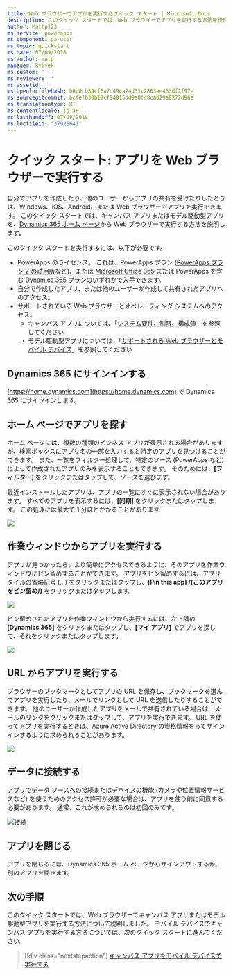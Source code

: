 ```yaml
---
title: Web ブラウザーでアプリを実行するクイック スタート | Microsoft Docs
description: このクイック スタートでは、Web ブラウザーでアプリを実行する方法を説明します
author: Mattp123
ms.service: powerapps
ms.component: pa-user
ms.topic: quickstart
ms.date: 07/09/2018
ms.author: matp
manager: kvivek
ms.custom: ''
ms.reviewer: ''
ms.assetid: ''
ms.openlocfilehash: b0b0cb39cf0a7d49ca24d31c2803ae463df2f97e
ms.sourcegitcommit: bcfefb30b12cf94815dd9a0fd8cad29a8272d96e
ms.translationtype: HT
ms.contentlocale: ja-JP
ms.lasthandoff: 07/09/2018
ms.locfileid: "37925641"
---
```

# <a name="quickstart-run-an-app-in-a-web-browser"></a>クイック スタート: アプリを Web ブラウザーで実行する
自分でアプリを作成したり、他のユーザーからアプリの共有を受けたりしたときは、Windows、iOS、Android、または Web ブラウザーでアプリを実行できます。 このクイック スタートでは、キャンバス アプリまたはモデル駆動型アプリを、[Dynamics 365 ホーム ページ](https://home.dynamics.com)から Web ブラウザーで実行する方法を説明します。

このクイック スタートを実行するには、以下が必要です。
- PowerApps のライセンス。 これは、PowerApps プラン ([PowerApps プラン 2 の試用版](https://docs.microsoft.com/powerapps/maker/signup-for-powerapps)など)、または [Microsoft Office 365](https://signup.microsoft.com/Signup?OfferId=467eab54-127b-42d3-b046-3844b860bebf&dl=O365_BUSINESS_PREMIUM&ali=1) または PowerApps を含む [Dynamics 365](https://dynamics.microsoft.com/pricing/) プランのいずれかで入手できます。 
- 自分で作成したアプリ、または他のユーザーが作成して共有されたアプリへのアクセス。
- サポートされている Web ブラウザーとオペレーティング システムへのアクセス。
   - キャンバス アプリについては、「[システム要件、制限、構成値](../maker/canvas-apps/limits-and-config.md)」を参照してください
   - モデル駆動型アプリについては、「[サポートされる Web ブラウザーとモバイル デバイス](https://docs.microsoft.com/dynamics365/customer-engagement/admin/supported-web-browsers-and-mobile-devices)」を参照してください


## <a name="sign-in-to-dynamics-365"></a>Dynamics 365 にサインインする
[https://home.dynamics.com](https://home.dynamics.com) で Dynamics 365 にサインインします。

## <a name="find-an-app-on-the-home-page"></a>ホーム ページでアプリを探す
ホーム ページには、複数の種類のビジネス アプリが表示される場合がありますが、検索ボックスにアプリ名の一部を入力すると特定のアプリを見つけることができます。 また、一覧をフィルター処理して、特定のソース (PowerApps など) によって作成されたアプリのみを表示することもできます。 そのためには、**[フィルター]** をクリックまたはタップして、ソースを選びます。

最近インストールしたアプリは、アプリの一覧にすぐに表示されない場合があります。 すべてのアプリを表示するには、**[同期]** をクリックまたはタップします。 この処理には最大で 1 分ほどかかることがあります

![](./media/run-app-browser/dynamics-365-home.png)

## <a name="run-an-app-from-the-task-pane"></a>作業ウィンドウからアプリを実行する
アプリが見つかったら、より簡単にアクセスできるように、そのアプリを作業ウィンドウにピン留めすることができます。 アプリをピン留めするには、アプリ タイルの省略記号 (...) をクリックまたはタップし、**[Pin this app] /(このアプリをピン留め/)** をクリックまたはタップします。

![](./media/run-app-browser/homepage-pin.png)

ピン留めされたアプリを作業ウィンドウから実行するには、左上隅の **[Dynamics 365]** をクリックまたはタップし、**[マイ アプリ]** でアプリを探して、それをクリックまたはタップします。

![](./media/run-app-browser/taskpane.png)

## <a name="run-an-app-from-a-url"></a>URL からアプリを実行する
ブラウザーのブックマークとしてアプリの URL を保存し、ブックマークを選んでアプリを実行したり、メールでリンクとして URL を送信したりすることができます。 他のユーザーが作成したアプリをメールで共有されている場合は、メールのリンクをクリックまたはタップして、アプリを実行できます。 URL を使ってアプリを実行するときは、Azure Active Directory の資格情報をってサインインするように求められることがあります。

![](./media/run-app-browser/web-login.png)

## <a name="connect-to-data"></a>データに接続する
アプリでデータ ソースへの接続またはデバイスの機能 (カメラや位置情報サービスなど) を使うためのアクセス許可が必要な場合は、アプリを使う前に同意する必要があります。 通常、これが求められるのは初回のみです。

![接続](./media/run-app-browser/app-connection.png)

## <a name="close-an-app"></a>アプリを閉じる
アプリを閉じるには、Dynamics 365 ホーム ページからサインアウトするか、別のアプリを開きます。

## <a name="next-steps"></a>次の手順
このクイック スタートでは、Web ブラウザーでキャンバス アプリまたはモデル駆動型アプリを実行する方法について説明しました。 モバイル デバイスでキャンバス アプリを実行する方法については、次のクイック スタートに進んでください。

> [!div class="nextstepaction"]
> [キャンバス アプリをモバイル デバイスで実行する](run-app-client.md)
